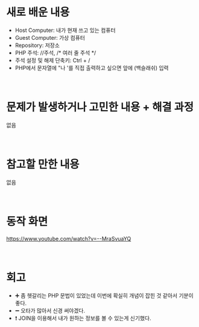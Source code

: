 # 새로 배운 내용
- Host Computer: 내가 현재 쓰고 있는 컴퓨터
- Guest Computer: 가상 컴퓨터
- Repository: 저장소
- PHP 주석: //주석, /* 여러 줄 주석 */ 
- 주석 설정 및 해제 단축키: Ctrl + /
- PHP에서 문자열에 "나 '를 직접 출력하고 싶으면 앞에 \(백슬래쉬) 입력

　
　
 　
# 문제가 발생하거나 고민한 내용 + 해결 과정
없음

　
　
 
# 참고할 만한 내용
없음


　
　
 　
# 동작 화면
https://www.youtube.com/watch?v=--MraSvuaYQ

　
　
 　
# 회고
- ➕ 좀 헷갈리는 PHP 문법이 있었는데 이번에 확실히 개념이 잡힌 것 같아서 기분이 좋다.
- ➖ 오타가 많아서 신경 써야겠다.
- ❗ JOIN을 이용해서 내가 원하는 정보를 볼 수 있는게 신기했다.
